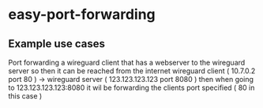 # easy-port-forwarding

## Example use cases
Port forwarding a wireguard client that has a webserver to the wireguard server so then it can be reached from the internet
wireguard client ( 10.7.0.2 port 80 ) -> wireguard server ( 123.123.123.123 port 8080 )
then when going to 123.123.123.123:8080 it wil be forwarding the clients port specified ( 80 in this case )

